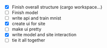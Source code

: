 - [x] Finish overall structure (cargo workspace...)
- [ ] Finish model
- [ ] write api and train mnist
- [x] create ui for site
- [ ] make ui pretty
- [x] write model and site interaction
- [ ] tie it all together

